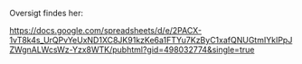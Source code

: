 Oversigt findes her:

https://docs.google.com/spreadsheets/d/e/2PACX-1vT8k4s_UrQPvYeUxND1XC8JK91kzKe6a1FTYu7KzByC1xafQNUGtmIYkIPpJZWgnALWcsWz-Yzx8WTK/pubhtml?gid=498032774&single=true